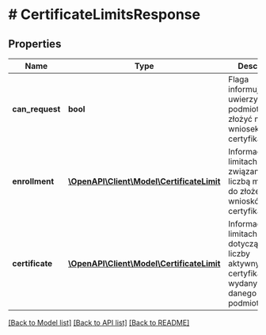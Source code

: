 # # CertificateLimitsResponse

## Properties

Name | Type | Description | Notes
------------ | ------------- | ------------- | -------------
**can_request** | **bool** | Flaga informująca czy uwierzytelniony podmiot może złożyć nowy wniosek o certyfikat. | [readonly]
**enrollment** | [**\OpenAPI\Client\Model\CertificateLimit**](CertificateLimit.md) | Informacje o limitach związanych z liczbą możliwych do złożenia wniosków certyfikacyjnych. |
**certificate** | [**\OpenAPI\Client\Model\CertificateLimit**](CertificateLimit.md) | Informacje o limitach dotyczących liczby aktywnych certyfikatów wydanych dla danego podmiotu. |

[[Back to Model list]](../../README.md#models) [[Back to API list]](../../README.md#endpoints) [[Back to README]](../../README.md)
